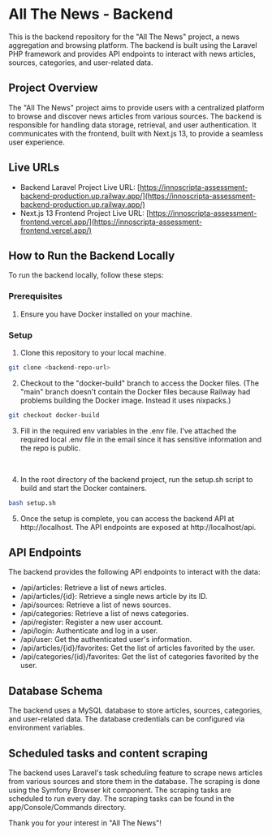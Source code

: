 # All The News - Backend

This is the backend repository for the "All The News" project, a news aggregation and browsing platform. The backend is built using the Laravel PHP framework and provides API endpoints to interact with news articles, sources, categories, and user-related data.

## Project Overview

The "All The News" project aims to provide users with a centralized platform to browse and discover news articles from various sources. The backend is responsible for handling data storage, retrieval, and user authentication. It communicates with the frontend, built with Next.js 13, to provide a seamless user experience.

## Live URLs

-   Backend Laravel Project Live URL: [https://innoscripta-assessment-backend-production.up.railway.app/](https://innoscripta-assessment-backend-production.up.railway.app/)
-   Next.js 13 Frontend Project Live URL: [https://innoscripta-assessment-frontend.vercel.app/](https://innoscripta-assessment-frontend.vercel.app/)

## How to Run the Backend Locally

To run the backend locally, follow these steps:

### Prerequisites

1. Ensure you have Docker installed on your machine.

### Setup

1. Clone this repository to your local machine.

```bash
git clone <backend-repo-url>
```

2. Checkout to the "docker-build" branch to access the Docker files. (The "main" branch doesn't contain the Docker files because Railway had problems building the Docker image. Instead it uses nixpacks.)

```bash
git checkout docker-build
```

3. Fill in the required env variables in the .env file. I've attached the required local .env file in the email since it has sensitive information and the repo is public.
<br>

4. In the root directory of the backend project, run the setup.sh script to build and start the Docker containers.

```bash
bash setup.sh
```

5. Once the setup is complete, you can access the backend API at http://localhost. The API endpoints are exposed at http://localhost/api.

## API Endpoints

The backend provides the following API endpoints to interact with the data:

-   /api/articles: Retrieve a list of news articles.
-   /api/articles/{id}: Retrieve a single news article by its ID.
-   /api/sources: Retrieve a list of news sources.
-   /api/categories: Retrieve a list of news categories.
-   /api/register: Register a new user account.
-   /api/login: Authenticate and log in a user.
-   /api/user: Get the authenticated user's information.
-   /api/articles/{id}/favorites: Get the list of articles favorited by the user.
-   /api/categories/{id}/favorites: Get the list of categories favorited by the user.

## Database Schema

The backend uses a MySQL database to store articles, sources, categories, and user-related data. The database credentials can be configured via environment variables.

## Scheduled tasks and content scraping

The backend uses Laravel's task scheduling feature to scrape news articles from various sources and store them in the database. The scraping is done using the Symfony Browser kit component. The scraping tasks are scheduled to run every day. The scraping tasks can be found in the app/Console/Commands directory.

Thank you for your interest in "All The News"!

